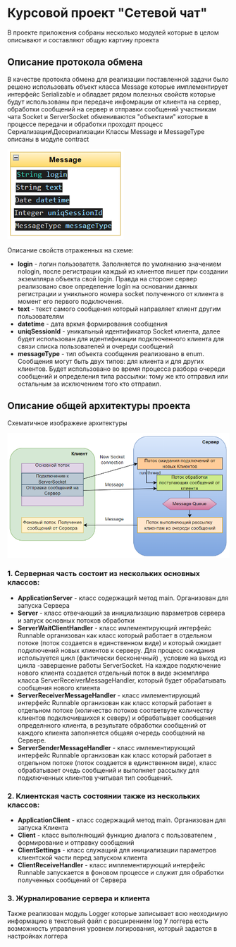 # Курсовой проект "Сетевой чат"
В проекте приложения собраны несколько модулей которые в целом описывают и составляют общую картину проекта

## Описание протокола обмена

В качестве протокла обмена для реализации поставленной задачи было решено использовать объект класса Message которые имплементирует интерфейс Serializable и обладает рядом полехных 
свойств которые будут использованы при передаче инфомрации от клиента на сервер, обработки сообщений на сервер и отправки сообщений участникам чата
Socket и ServerSocket обмениваются "объектами" которые в процессе передачи и обработки проходят процесс Сериализации\Десериализации 
Классы Message и MessageType описаны в модуле contract


![Alt text](image-2.png)

Описание свойств отраженных на схеме:
* **login** - логин пользоватетя. Заполняется по умолнанию значением nologin, после регистрации каждый из клиентов пишет при создании экземпляра объекта свой login. Правда на стороне сервер реализовано свое определение login на основании данных регистрации и уникльного номера socket полученного от клиента в момент его первого подключения.
* **text** - текст самого сообщения который направляет клиент другим пользователям 
* **datetime** - дата вркмя формирования сообщения 
* **uniqSessionId** - уникальный идентификатор Socket клиента, далее будет использован для идентификации подключенного клиента для связи списка пользователей и очереди сообщений
* **messageType** - тип объекта сообщения реализовано в enum. Сообщения могут быть двух типов: для клиента и для других клиентов. Будет использовано во время процесса разбора очереди сообщений и определения типа рассылки: тому же кто отправил или остальным за исключением того кто отправил.


## Описание общей архитектуры проекта
Схематичное изображеие архитектуры

![Alt text](image-1.png)

### 1. Серверная часть состоит из нескольких основных классов:
   * **ApplicationServer** - класс содержащий метод main. Организован для запуска Сервера
   * **Server** - класс отвечающий за инициализацию параметров сервера и запуск основных потоков обработки
   * **ServerWaitClientHandler** - класс имлементирующий интерфейс Runnable организован как класс который работает в отдельном потоке (поток создается в единственном виде) и который ожидает подключений новых клиентов к серверу. Для процесс ожидания используется цикл (фактически бесконечный) , условие на выход из цикла -завершение работы ServerSocket.
    На каждое подключение нового клиента создается отдельный поток в виде экземпляра класса ServerReceiverMessageHandler, который будет обрабатывать сообщения нового клиента
   * **ServerReceiverMessageHandler** - класс имлементирующий интерфейс Runnable организован как класс который работает в отдельном потоке (количество потоков соответвуте количеству клиентов подключившихся к северу) и обрабатывает сообщения определнного клиента, в результате обработки сообщений от каждого клиента заполняется общаяя очередь сообщений на Сервере.
   * **ServerSenderMessageHandler** - класс имлементирующий интерфейс Runnable организован как класс который работает в отдельном потоке (поток создается в единственном виде), класс обрабатывает очедь сообщений и выполняет рассылку для подключенных клиентов учитывая тип сообщений.
 ### 2. Клиентская часть состоянии также из нескольких классов:
   * **ApplicationClient** - класс содержащий метод main. Организован для запуска Клиента
   * **Client** - класс выполняющий функцию диалога с пользователем , формирование и отправку сообщений
   * **ClientSettings** - класс служащий для инициализации параметров клиентской части перед запуском клиента
   * **ClientReceiveHandler** - класс имплементирующий интерфейс Runnable запускается в фоновом процессе и служит для обработки полученных сообщений от Сервера

### 3. Журналирование сервера и клиента
Также реализован модуль Logger которые записывает всю неоходимую информацию в текстовый файл с расширением log
У логгера есть возможность управления уровнем логирования, который задается в настройках логгера
